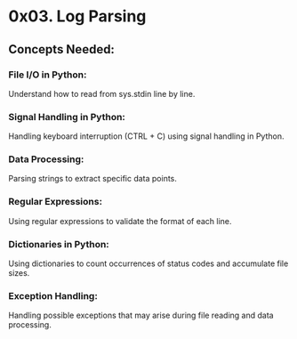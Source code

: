 # 0x03. Log Parsing
## Concepts Needed:
### File I/O in Python:

Understand how to read from sys.stdin line by line.

### Signal Handling in Python:

Handling keyboard interruption (CTRL + C) using signal handling in Python.

### Data Processing:

Parsing strings to extract specific data points.

### Regular Expressions:

Using regular expressions to validate the format of each line.

### Dictionaries in Python:

Using dictionaries to count occurrences of status codes and accumulate file sizes.

### Exception Handling:

Handling possible exceptions that may arise during file reading and data processing.
